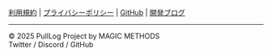 [利用規約](/terms) | [プライバシーポリシー](/privacy) | [GitHub](https://github.com/magicmethods/pulllog) | [開発ブログ](/blog)

---

© 2025 PullLog Project by MAGIC METHODS  
Twitter / Discord / GitHub
